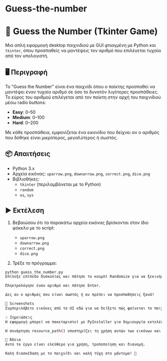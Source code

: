 # Guess-the-number
# 🎲 Guess the Number (Tkinter Game)

Μια απλή εφαρμογή desktop παιχνιδιού με GUI φτιαγμένη με Python και `tkinter`, όπου προσπαθείς να μαντέψεις τον αριθμό που επιλέγεται τυχαία από τον υπολογιστή.

## 🖥️ Περιγραφή

Το "Guess the Number" είναι ένα παιχνίδι όπου ο παίκτης προσπαθεί να μαντέψει έναν τυχαίο αριθμό σε όσο το δυνατόν λιγότερες προσπάθειες. Το εύρος του αριθμού επιλέγεται από τον παίκτη στην αρχή του παιχνιδιού μέσω radio buttons:

- **Easy**: 0–50  
- **Medium**: 0–100  
- **Hard**: 0–200

Με κάθε προσπάθεια, εμφανίζεται ένα εικονίδιο που δείχνει αν ο αριθμός που δόθηκε είναι μικρότερος, μεγαλύτερος ή σωστός.

## 📦 Απαιτήσεις

- Python 3.x
- Αρχεία εικόνας: `uparrow.png`, `downarrow.png`, `correct.png`, `dice.png`
- Βιβλιοθήκες:
  - `tkinter` (περιλαμβάνεται με το Python)
  - `random`
  - `os`, `sys`

## ▶️ Εκτέλεση

1. Βεβαιώσου ότι τα παρακάτω αρχεία εικόνας βρίσκονται στον ίδιο φάκελο με το script:
    - `uparrow.png`
    - `downarrow.png`
    - `correct.png`
    - `dice.png`

2. Τρέξε το πρόγραμμα:

```bash
python guess_the_number.py
Επίλεξε επίπεδο δυσκολίας και πάτησε το κουμπί Randomize για να ξεκινήσει ο γύρος.

Πληκτρολόγησε έναν αριθμό και πάτησε Enter.

Δες αν ο αριθμός σου είναι σωστός ή αν πρέπει να προσπαθήσεις ξανά!

📸 Screenshots
Συμπεριλάβετε εικόνες από το UI εδώ για να δείξετε πώς φαίνεται το παιχνίδι.

💡 Σημειώσεις
Η εφαρμογή μπορεί να πακεταριστεί με PyInstaller για δημιουργία εκτελέσιμου .exe.

Η συνάρτηση resource_path() υποστηρίζει τη χρήση αυτών των εικόνων και σε compiled μορφή (.exe).

📜 Άδεια
Αυτό το έργο είναι ελεύθερο για χρήση, τροποποίηση και διανομή.

Καλή διασκέδαση με το παιχνίδι και καλή τύχη στο μάντεμα! 🎉

